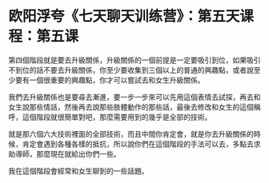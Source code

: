 # 欧阳浮夸《七天聊天训练营》：第五天课程：第五课

第四個階段就是要去升級關係，升級關係的一個前提是一定要吸引到位，如果吸引不到位的話不要去升級關係，你至少要收集到三個以上的普通的興趣點，或者說至少要有一個很重要的興趣點，你才可以嘗試去和女生升級關係。

我們去升級關係也是要尋去漸進，要一步一步來可以先用這個表情去試探，再去和女生說那些情話，然後再去說那些肢體動作的那些話，最後去修改和女生的這個稱呼，這個階段就很簡單對吧，那麼需要用到的幾乎是全部的技術。

就是那六個六大技術裡面的全部技術，而且中間你肯定會，就是你去升級關係的時候，肯定會遇到各種各樣的抵抗，所以說你們在這個階段的手法可以去，多點去求助導師，那麼現在就給出你們一些。

我在這個階段會經常和女生聊到的一些話題。